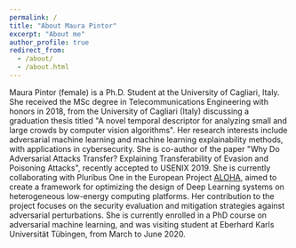 ```yaml
---
permalink: /
title: "About Maura Pintor"
excerpt: "About me"
author_profile: true
redirect_from: 
  - /about/
  - /about.html
---
```


Maura Pintor (female) is a Ph.D. Student at the University of Cagliari, Italy. 
She received the MSc degree in Telecommunications Engineering with honors in 
2018, from the University of Cagliari (Italy) discussing a graduation thesis 
titled \"A novel temporal descriptor for analyzing small and large crowds 
by computer vision algorithms\". Her research interests include adversarial 
machine learning and machine learning explainability methods, with 
applications in cybersecurity. She is co-author of the paper \"Why 
Do Adversarial Attacks Transfer? Explaining Transferability of Evasion 
and Poisoning Attacks\", recently accepted to USENIX 2019. She is 
currently collaborating with Pluribus One in the European Project 
[ALOHA](https://www.aloha-h2020.eu/), aimed to create a framework 
 for optimizing the design of Deep Learning systems on heterogeneous 
 low-energy computing platforms. Her contribution to the project 
 focuses on the security evaluation and mitigation strategies 
 against adversarial perturbations. She is currently enrolled in a PhD course on 
adversarial machine learning, and was visiting student at Eberhard Karls Universität 
Tübingen, from March to June 2020.
